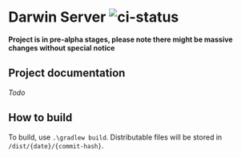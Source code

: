 # Darwin Server ![ci-status](https://api.travis-ci.com/GuusLieben/DarwinServer.svg?branch=api-7.1-1.12.2)  
**Project is in pre-alpha stages, please note there might be massive changes without special notice**

## Project documentation
_Todo_

## How to build
To build, use ```.\gradlew build```. Distributable files will be stored in `/dist/{date}/{commit-hash}`.
